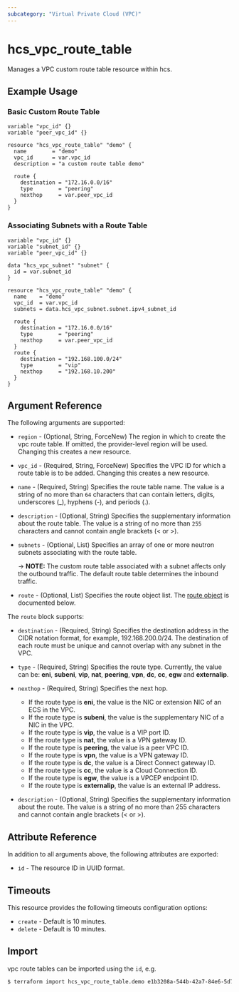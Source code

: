 ```yaml
---
subcategory: "Virtual Private Cloud (VPC)"
---
```


# hcs_vpc_route_table

Manages a VPC custom route table resource within hcs.

## Example Usage

### Basic Custom Route Table

```hcl
variable "vpc_id" {}
variable "peer_vpc_id" {}

resource "hcs_vpc_route_table" "demo" {
  name        = "demo"
  vpc_id      = var.vpc_id
  description = "a custom route table demo"

  route {
    destination = "172.16.0.0/16"
    type        = "peering"
    nexthop     = var.peer_vpc_id
  }
}
```

### Associating Subnets with a Route Table

```hcl
variable "vpc_id" {}
variable "subnet_id" {}
variable "peer_vpc_id" {}

data "hcs_vpc_subnet" "subnet" {
  id = var.subnet_id
}

resource "hcs_vpc_route_table" "demo" {
  name    = "demo"
  vpc_id  = var.vpc_id
  subnets = data.hcs_vpc_subnet.subnet.ipv4_subnet_id

  route {
    destination = "172.16.0.0/16"
    type        = "peering"
    nexthop     = var.peer_vpc_id
  }
  route {
    destination = "192.168.100.0/24"
    type        = "vip"
    nexthop     = "192.168.10.200"
  }
}
```

## Argument Reference

The following arguments are supported:

* `region` - (Optional, String, ForceNew) The region in which to create the vpc route table.
  If omitted, the provider-level region will be used. Changing this creates a new resource.

* `vpc_id` - (Required, String, ForceNew) Specifies the VPC ID for which a route table is to be added.
  Changing this creates a new resource.

* `name` - (Required, String) Specifies the route table name. The value is a string of no more than
  `64` characters that can contain letters, digits, underscores (_), hyphens (-), and periods (.).

* `description` - (Optional, String) Specifies the supplementary information about the route table.
  The value is a string of no more than `255` characters and cannot contain angle brackets (< or >).

* `subnets` - (Optional, List) Specifies an array of one or more neutron subnets associating with the route table.

  -> **NOTE:** The custom route table associated with a subnet affects only the outbound traffic.
  The default route table determines the inbound traffic.

* `route` - (Optional, List) Specifies the route object list. The [route object](#route_object)
  is documented below.

<a name="route_object"></a>
The `route` block supports:

* `destination` - (Required, String) Specifies the destination address in the CIDR notation format,
  for example, 192.168.200.0/24. The destination of each route must be unique and cannot overlap
  with any subnet in the VPC.

* `type` - (Required, String) Specifies the route type. Currently, the value can be:
  **eni**, **subeni**, **vip**, **nat**, **peering**, **vpn**, **dc**, **cc**, **egw** and **externalip**.

* `nexthop` - (Required, String) Specifies the next hop.
  + If the route type is **eni**, the value is the NIC or extension NIC of an ECS in the VPC. 
  + If the route type is **subeni**, the value is the supplementary NIC of a NIC in the VPC.
  + If the route type is **vip**, the value is a VIP port ID.
  + If the route type is **nat**, the value is a VPN gateway ID.
  + If the route type is **peering**, the value is a peer VPC ID.
  + If the route type is **vpn**, the value is a VPN gateway ID.
  + If the route type is **dc**, the value is a Direct Connect gateway ID.
  + If the route type is **cc**, the value is a Cloud Connection ID.
  + If the route type is **egw**, the value is a VPCEP endpoint ID.
  + If the route type is **externalip**, the value is an external IP address.

* `description` - (Optional, String) Specifies the supplementary information about the route.
  The value is a string of no more than 255 characters and cannot contain angle brackets (< or >).

## Attribute Reference

In addition to all arguments above, the following attributes are exported:

* `id` - The resource ID in UUID format.

## Timeouts

This resource provides the following timeouts configuration options:

* `create` - Default is 10 minutes.
* `delete` - Default is 10 minutes.

## Import

vpc route tables can be imported using the `id`, e.g.

```bash
$ terraform import hcs_vpc_route_table.demo e1b3208a-544b-42a7-84e6-5d70371dd982
```
